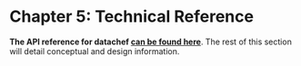 # Chapter 5: Technical Reference

**The API reference for datachef [can be found here](https://mikeadamss.github.io/datachef/api_docs/datachef.html)**. The rest of this section will detail conceptual and design information.